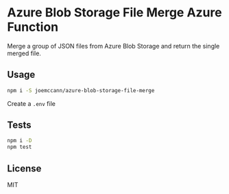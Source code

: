 # Azure Blob Storage File Merge Azure Function

Merge a group of JSON files from Azure Blob Storage and return the single
merged file.

## Usage

```sh
npm i -S joemccann/azure-blob-storage-file-merge
```

Create a `.env` file

## Tests

```sh
npm i -D
npm test
```

## License

MIT
